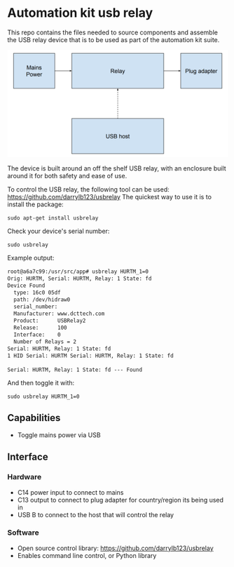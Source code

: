 # Automation kit usb relay

This repo contains the files needed to source components and assemble the USB relay device that is to be used as part of the automation kit suite. 

![Block diagram](documentation/images/block-diagram.png)

The device is built around an off the shelf USB relay, with an enclosure built around it for both safety and ease of use.

To control the USB relay, the following tool can be used: https://github.com/darrylb123/usbrelay
The quickest way to use it is to install the package:

```
sudo apt-get install usbrelay
```

Check your device's serial number:

```
sudo usbrelay
```

Example output:

```
root@a6a7c99:/usr/src/app# usbrelay HURTM_1=0
Orig: HURTM, Serial: HURTM, Relay: 1 State: fd
Device Found
  type: 16c0 05df
  path: /dev/hidraw0
  serial_number:
  Manufacturer: www.dcttech.com
  Product:      USBRelay2
  Release:      100
  Interface:    0
  Number of Relays = 2
Serial: HURTM, Relay: 1 State: fd
1 HID Serial: HURTM Serial: HURTM, Relay: 1 State: fd

Serial: HURTM, Relay: 1 State: fd --- Found
```

And then toggle it with:
```
sudo usbrelay HURTM_1=0
```

## Capabilities

- Toggle mains power via USB

## Interface

### Hardware

- C14 power input to connect to mains
- C13 output to connect to plug adapter for country/region its being used in
- USB B to connect to the host that will control the relay

### Software

- Open source control library: https://github.com/darrylb123/usbrelay
- Enables command line control, or Python library